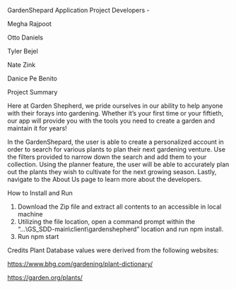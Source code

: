 GardenShepard Application 
Project Developers - 

Megha Rajpoot

Otto Daniels

Tyler Bejel

Nate Zink

Danice Pe Benito

Project Summary

Here at Garden Shepherd, we pride ourselves in our ability to help anyone with their forays into gardening. Whether it’s your first time or your fiftieth, our app will provide you with the tools you need to create a garden and maintain it for years!

In the GardenShepard, the user is able to create a personalized account in order to search for various plants to plan their next gardening venture. Use the filters provided to narrow down the search and add them to your collection. Using the planner feature, the user will be able to accurately plan out the plants they wish to cultivate for the next growing season. Lastly, navigate to the About Us page to learn more about the developers.

How to Install and Run

1. Download the Zip file and extract all contents to an accessible in local machine
2. Utilizing the file location, open a command prompt within the “...\GS_SDD-main\client\gardenshepherd” location and run npm install.
3. Run npm start 

Credits
Plant Database values were derived from the following websites:

https://www.bhg.com/gardening/plant-dictionary/

https://garden.org/plants/
